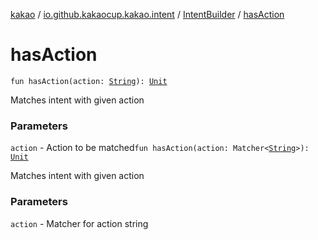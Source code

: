 [kakao](../../index.md) / [io.github.kakaocup.kakao.intent](../index.md) / [IntentBuilder](index.md) / [hasAction](./has-action.md)

# hasAction

`fun hasAction(action: `[`String`](https://kotlinlang.org/api/latest/jvm/stdlib/kotlin/-string/index.html)`): `[`Unit`](https://kotlinlang.org/api/latest/jvm/stdlib/kotlin/-unit/index.html)

Matches intent with given action

### Parameters

`action` - Action to be matched`fun hasAction(action: Matcher<`[`String`](https://kotlinlang.org/api/latest/jvm/stdlib/kotlin/-string/index.html)`>): `[`Unit`](https://kotlinlang.org/api/latest/jvm/stdlib/kotlin/-unit/index.html)

Matches intent with given action

### Parameters

`action` - Matcher for action string